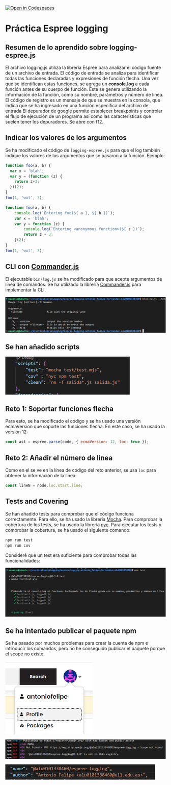 [![Open in Codespaces](https://classroom.github.com/assets/launch-codespace-f4981d0f882b2a3f0472912d15f9806d57e124e0fc890972558857b51b24a6f9.svg)](https://classroom.github.com/open-in-codespaces?assignment_repo_id=10298666)
# Práctica Espree logging

## Resumen de lo aprendido sobre logging-espree.js

El archivo logging.js utiliza la librería Espree para analizar el código fuente de un archivo de entrada. El código de entrada se analiza para identificar todas las funciones declaradas y expresiones de función flecha. Una vez que se identifican estas funciones, se agrega un __console.log__ a cada función antes de su cuerpo de función. Este se genera utilizando la información de la función, como su nombre, parámetros y número de línea. El código de registro es un mensaje de que se muestra en la consola, que indica que se ha ingresado en una función específica del archivo de entrada
El depurador de google permite establecer breakpoints y controlar el flujo de ejecución de un programa así como las características que suelen tener los depuradores. Se abre con f12.

## Indicar los valores de los argumentos

Se ha modificado el código de `logging-espree.js` para que el log también indique los valores de los argumentos que se pasaron a la función. 
Ejemplo:

```javascript
function foo(a, b) {
  var x = 'blah';
  var y = (function (z) {
    return z+3;
  })(2);
}
foo(1, 'wut', 3);
```

```javascript
function foo(a, b) {
    console.log(`Entering foo(${ a }, ${ b })`);
    var x = 'blah';
    var y = function (z) {
        console.log(`Entering <anonymous function>(${ z })`);
        return z + 3;
    }(2);
}
foo(1, 'wut', 3);
```

## CLI con [Commander.js](https://www.npmjs.com/package/commander)

El ejecutable `bin/log.js` se ha modificado para que acepte argumentos de línea de comandos. Se ha utilizado la librería [Commander.js](https://www.npmjs.com/package/commander) para implementar la CLI.

![commander](./img/commander.png)

## Se han añadido scripts

![scripts](./img/scripts.png)

## Reto 1: Soportar funciones flecha

Para esto, se ha modificado el código y se ha usado una versión ecmaVersion que soporte las funciones flecha. En este caso, se ha usado la versión 12:
```javascript
const ast = espree.parse(code, { ecmaVersion: 12, loc: true });
```

## Reto 2: Añadir el número de línea

Como en el se ve en la línea de código del reto anterior, se usa `loc` para obtener la información de la línea:
  
```javascript
const lineN = node.loc.start.line;
```

## Tests and Covering

Se han añadido tests para comprobar que el código funciona correctamente. Para ello, se ha usado la librería [Mocha](https://mochajs.org/). Para comprobar la cobertura de los tests, se ha usado la librería [nyc](https://www.npmjs.com/package/nyc).
Para ejecutar los tests y comprobar la cobertura, se ha usado el siguiente comando:

```bash
npm run test
npm run cov
```

Consideré que un test era suficiente para comprobar todas las funcionalidades:

![tests](./img/tests.png)

## Se ha intentado publicar el paquete npm

Se ha pasado por muchos problemas para crear la cuenta de npm e introducir los comandos, pero no he conseguido publicar el paquete porque el scope no existe

![cuenta](./img/cuenta.png)

![npmpublish](./img/npmpublish.png)

![npmscope](./img/npmscope.png)
